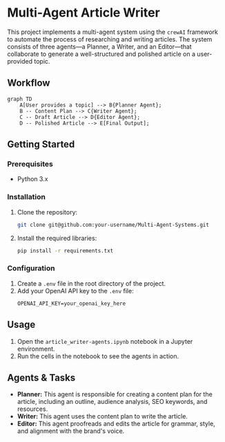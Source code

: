 # Multi-Agent Article Writer

This project implements a multi-agent system using the `crewAI` framework to automate the process of researching and writing articles. The system consists of three agents—a Planner, a Writer, and an Editor—that collaborate to generate a well-structured and polished article on a user-provided topic.

## Workflow

```mermaid
graph TD
    A[User provides a topic] --> B{Planner Agent};
    B -- Content Plan --> C{Writer Agent};
    C -- Draft Article --> D{Editor Agent};
    D -- Polished Article --> E[Final Output];
```

## Getting Started

### Prerequisites

* Python 3.x

### Installation

1.  Clone the repository:
    ```sh
    git clone git@github.com:your-username/Multi-Agent-Systems.git
    ```
2.  Install the required libraries:
    ```sh
    pip install -r requirements.txt
    ```

### Configuration

1.  Create a `.env` file in the root directory of the project.
2.  Add your OpenAI API key to the `.env` file:
    ```
    OPENAI_API_KEY=your_openai_key_here
    ```

## Usage

1.  Open the `article_writer-agents.ipynb` notebook in a Jupyter environment.
2.  Run the cells in the notebook to see the agents in action.

## Agents & Tasks

*   **Planner:** This agent is responsible for creating a content plan for the article, including an outline, audience analysis, SEO keywords, and resources.
*   **Writer:** This agent uses the content plan to write the article.
*   **Editor:** This agent proofreads and edits the article for grammar, style, and alignment with the brand's voice.
